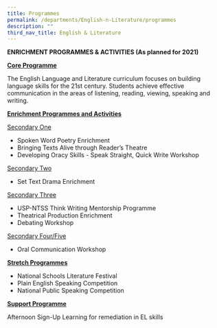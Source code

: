 ```yaml
---
title: Programmes
permalink: /departments/English-n-Literature/programmes
description: ""
third_nav_title: English & Literature
---
```

**ENRICHMENT PROGRAMMES & ACTIVITIES (As planned for 2021)**

<u>**Core Programme**</u>

The English Language and Literature curriculum focuses on building language skills for the 21st century. Students achieve effective communication in the areas of listening, reading, viewing, speaking and writing.


<u>**Enrichment Programmes and Activities**</u>

<u>Secondary One</u>

* Spoken Word Poetry Enrichment
* Bringing Texts Alive through Reader’s Theatre
* Developing Oracy Skills - Speak Straight, Quick Write Workshop

<u>Secondary Two</u>

* Set Text Drama Enrichment

<u>Secondary Three</u>

* USP-NTSS Think Writing Mentorship Programme
* Theatrical Production Enrichment
* Debating Workshop

<u>Secondary Four/Five</u>

* Oral Communication Workshop

<u>**Stretch Programmes**</u>

* National Schools Literature Festival
* Plain English Speaking Competition
* National Public Speaking Competition

<u>**Support Programme**</u>

Afternoon Sign-Up Learning for remediation in EL skills